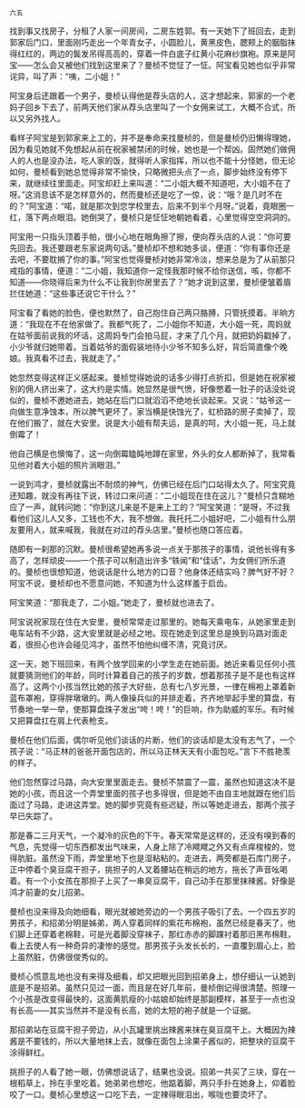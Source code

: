     六五 

   找到事又找房子，分租了人家一间房间，二房东姓郭。有一天她下了班回去，走到郭家后门口，里面刚巧走出一个年青女子，小圆脸儿，黄黑皮色，腮颊上的胭脂抹得红红的，两边的鬓发吊得高高的，穿着一件白底子红黄小花麻纱旗袍。原来是阿宝——怎么会又被他们找到这里来了？曼桢不觉怔了一怔。阿宝看见她也似乎非常诧异，叫了声：“咦，二小姐！”

   阿宝身后还跟着一个男子，曼桢认得他是荐头店的人，这才想起来，郭家的一个老妈子回乡下去了，前两天他们家从荐头店里叫了一个女佣来试工，大概不合式，所以又另外找人。

   看样子阿宝是到郭家来上工的，并不是奉命来找曼桢的，但是曼桢仍旧懒得理她，因为看见她就不免想起从前在祝家被禁闭的时候，她也是一个帮凶。固然她们做佣人的人也是没办法，吃人家的饭，就得听人家指挥，所以也不能十分怪她，但无论如何，曼桢看到她总觉得非常不愉快，只略微把头点了一点，脚步始终没有停下来，就继续往里面走。阿宝却赶上来叫道：“二小姐大概不知道吧，大小姐不在了呀。”这消息该不是怎样意外的，然而曼桢还是吃了一惊，说：“哦？是几时不在的？”阿宝道：“喏，就是那次到您学校里去，后来不到半个月呀。”说着，竟眼圈一红，落下两点眼泪。她倒哭了，曼桢只是怔怔地朝她看着，心里觉得空空洞洞的。

   阿宝用一只指头顶着手帕，很小心地在眼角擦了擦，便向荐头店的人说：“你可要先回去。我还要跟老东家说两句话。”曼桢却不想和她多谈，便道：“你有事你还是去吧，不要耽搁了你的事。”阿宝也觉得曼桢对她非常冷淡，想来总是为了从前那只戒指的事情，便道：“二小姐，我知道你一定怪我那时候不给你送信，咳，你都不知道——你晓得后来为什么不让我到你房里去了？”她才说到这里，曼桢便皱着眉拦住她道：“这些事还说它干什么？”

   阿宝看了看她的脸色，便也默然了，自己抱住自己两只胳膊，只管抚摸着。半晌方道：“我现在不在他家做了。我都气死了，二小姐你不知道，大小姐一死，周妈就在姑爷面前说我的坏话，这周妈专门会拍马屁，才来了几个月，就把奶妈戳掉了，小少爷就归她带着。当着姑爷的面假装地待小少爷不知多么好，背后简直像个晚娘。我真看不过去，我就走了。”

   她忽然变得这样正义感起来。曼桢觉得她说的话多少得打点折扣，但是她在祝家被别的佣人挤出来了，这大约是实情。她显然是很气愤，好像憋着一肚子的话没处说似的，曼桢不邀她进去，她站在后门口就滔滔不绝地长谈起来。又说：“姑爷这一向做生意净蚀本，所以脾气更坏了，家当横是快蚀光了，虹桥路的房子卖掉了，现在他们搬了，就在大安里。说是大小姐有帮夫运，是真的呵，大小姐一死，马上就倒霉了！

   他自己横是也懊悔了，这一向倒霉瞌盹地蹲在家里，外头的女人都断掉了，我常看见他对着大小姐的照片淌眼泪。”

   一说到鸿才，曼桢就露出不耐烦的神气，仿佛已经在后门口站得太久了。阿宝究竟还知趣，就没有再往下说，转过口来问道：“二小姐现在住在这儿？”曼桢只含糊地应了一声，就转问她：“你到这儿来是不是来上工的？”阿宝笑道：“是呀，不过我看他们这儿人又多，工钱也不大，我不想做。我托托二小姐好吧，二小姐有什么朋友要用人，就来喊我，我就在对过的荐头店里。”曼桢也随口答应着。

   随即有一刹那的沉默。曼桢很希望她再多说一点关于那孩子的事情，说他长得有多高了，怎样顽皮——一个孩子可以制造出许多“轶闻”和“佳话”，为女佣们所乐道的。曼桢也很想知道，他说话是什么地方的口音？他身体还结实吗？脾气好不好？阿宝不说，曼桢却也不愿意问她，不知道为什么这样羞于启齿。

   阿宝笑道：“那我走了，二小姐。”她走了，曼桢就也进去了。

   阿宝说祝家现在住在大安里，曼桢常常走过那里的。她每天乘电车，从她家里走到电车站有不少路，这大安里就是必经之地。现在她走到这里总是换到马路对面走着，很担心也许会碰见鸿才，虽然不怕他纠缠不清，究竟讨厌。

   这一天，她下班回来，有两个放学回来的小学生走在她前面。她近来看见任何小孩就要猜测他们的年龄，同时计算着自己的孩子的岁数，想着那孩子是不是也有这样高了。这两个小孩当然比她的孩子大好些，总有七八岁光景，一律在棉袍上罩着新蓝布罩袍，穿得胖墩墩的。两人像操兵似的并排走着，齐齐地举起手里的算盘，有节奏地一举一举，使那算盘珠子发出“咵！咵！”的巨响，作为助威的军乐。有时候又把算盘扛在肩上代表枪支。

   曼桢在他们后面，偶尔听见他们谈话的片断，他们的谈话却是太没有志气了，一个孩子说：“马正林的爸爸开面包店的，所以马正林天天有小面包吃。”言下不胜艳羡的样子。

   他们忽然穿过马路，向大安里里面走去。曼桢不禁震了一震，虽然也知道这决不是她的小孩，而且这一个弄堂里面的孩子也多得很，但是她不由自主地就跟在他们后面过了马路，走进这弄堂。她的脚步究竟有些迟疑，所以等她走进去，那两个孩子早已失踪了。

   那是春二三月天气，一个凝冷的灰色的下午。春天常常是这样的，还没有嗅到春的气息，先觉得一切东西都发出气味来，人身上除了冷飕飕之外又有点痒梭梭的，觉得肮脏。虽然没下雨，弄堂里地下也是湿粘粘的。走进去，两旁都是石库门房子，正中停着个臭豆腐干担子，挑担子的人叉着腰站在稍远的地方，拖长了声音吆喝着。有一个小女孩在那担子上买了一串臭豆腐干，自己动手在那里抹辣酱。好像是鸿才前妻的女儿招弟。

   曼桢也没来得及向她细看，眼光就被她旁边的一个男孩子吸引了去。一个四五岁的男孩子，和招弟分明是姊弟，两人穿着同样的紫花布棉袍，虽然已经是春天了，他们脚上还穿着老棉鞋，可是光着脚没穿袜子，那红赤赤的脚踝衬着那旧黑布棉鞋，看上去使人有一种奇异的凄惨的感觉。那男孩子头发长长的，一直覆到眉心上，脸上虽然脏，仿佛很俊秀似的。

   曼桢心慌意乱地也没有来得及细看，却又把眼光回到招弟身上，想仔细认一认她到底是不是招弟。虽然只见过一面，而且是在好几年前，曼桢倒记得很清楚。照理一个小孩是改变得最快的，这面黄肌瘦的小姑娘却始终是那副模样，甚至于一点也没有长高——其实当然并不是没有长高，她的太短的袍子就是一个证据。

   那招弟站在豆腐干担子旁边，从小瓦罐里挑出辣酱来抹在臭豆腐干上。大概因为辣酱是不要钱的，所以大量地抹上去，就像在面包上涂果子酱似的，把整块的豆腐干涂得鲜红。

   挑担子的人看了她一眼，仿佛想说话了，结果也没说。招弟一共买了三块，穿在一根稻草上，拎在手里吃着。她弟弟也想吃，他踮着脚，两只手扑在她身上，仰着脸咬了一口。曼桢心里想这一口吃下去，一定辣得眼泪出，喉咙也要烫坏了。


